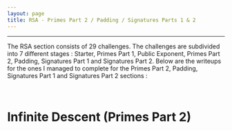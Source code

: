 ```yaml
---
layout: page
title: RSA - Primes Part 2 / Padding / Signatures Parts 1 & 2
---
```

<hr/>

The RSA section consists of 29 challenges. The challenges are subdivided into 7 different stages : Starter, Primes Part 1, Public Exponent, Primes Part 2, Padding, Signatures Part 1 and Signatures Part 2. Below are the writeups for the ones I managed to complete for the Primes Part 2, Padding, Signatures Part 1 and Signatures Part 2 sections :

<br/>

# Infinite Descent (Primes Part 2)
